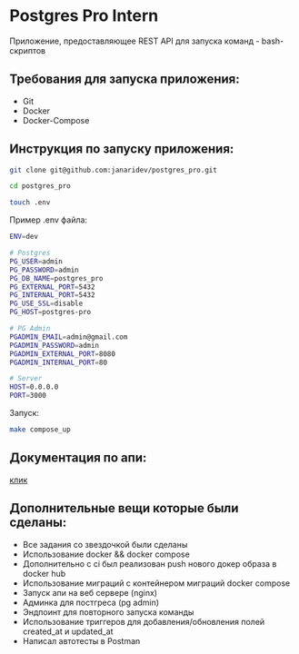 <h1>Postgres Pro Intern</h1>

Приложение, предоставляющее REST API для запуска команд - bash-скриптов

<h2>Требования для запуска приложения:</h2>
<ul>
    <li>Git</li>
    <li>Docker</li>
    <li>Docker-Compose</li>
</ul>

<h2>Инструкция по запуску приложения:</h2>

```bash
git clone git@github.com:janaridev/postgres_pro.git
```

```bash
cd postgres_pro
```

```bash
touch .env
```

Пример .env файла:

```bash
ENV=dev

# Postgres
PG_USER=admin
PG_PASSWORD=admin
PG_DB_NAME=postgres_pro
PG_EXTERNAL_PORT=5432
PG_INTERNAL_PORT=5432
PG_USE_SSL=disable
PG_HOST=postgres-pro

# PG Admin
PGADMIN_EMAIL=admin@gmail.com
PGADMIN_PASSWORD=admin
PGADMIN_EXTERNAL_PORT=8080
PGADMIN_INTERNAL_PORT=80

# Server
HOST=0.0.0.0
PORT=3000
```

Запуск:

```bash
make compose_up
```

<h2>Документация по апи:</h2>
<a href='https://documenter.getpostman.com/view/23019615/2sA3JNZzQG'>клик</a>

<h2>Дополнительные вещи которые были сделаны:</h2>
<ul>
    <li>Все задания со звездочкой были сделаны</li>
    <li>Использование docker && docker compose</li>
    <li>Дополнительно с ci был реализован push нового докер образа в docker hub</li>
    <li>Использование миграций с контейнером миграций docker compose</li>
    <li>Запуск апи на веб сервере (nginx)</li>
    <li>Админка для постгреса (pg admin)</li>
    <li>Эндпоинт для повторного запуска команды</li>
    <li>Использование триггеров для добавления/обновления полей created_at и updated_at</li>
    <li>Написал автотесты в Postman</li>
</ul>
